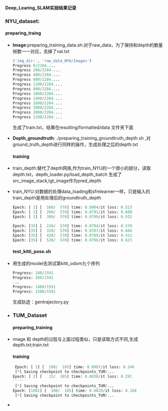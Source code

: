 ####  Deep_Learing_SLAM实验结果记录



### NYU_dataset:

#### preparing_traing

* **Image**:preparing_training_data.sh:对于raw_data，为了保持和depth的数量帧数一一对应，去掉了val.txt

  ```python
  ('img_dir:', 'raw_data_NYU/Images')
  Progress 0/2284....
  Progress 200/2284....
  Progress 400/2284....
  Progress 600/2284....
  Progress 1200/2284....
  Progress 800/2284....
  Progress 1000/2284....
  Progress 1400/2284....
  Progress 1600/2284....
  Progress 1800/2284....
  Progress 2000/2284....
  Progress 2200/2284....
  ```

  生成了train.txt，结果在resulting/formatted/data  文件夹下面

* **Depth_groundtruth**: ./preparing_training_groundtruth_depth.sh ,对ground_truth_depth进行同样的操作，生成处理之后的depth.txt

  #### training

* train_depth:替代了depth网络,作为train_NYU的一个很小的部分，读取depth.txt，depth_loader.py/load_depth_batch  生成了src_image_stack,tgt_image作为pred_depth

* train_NYU:对数据的处理data_loading和sfmlearner一样，只是输入的train_depth是用处理后的groundtruth_depth

  ```python
  Epoch: [ 1] [  100/  570] time: 0.0904/it loss: 0.523
  Epoch: [ 1] [  200/  570] time: 0.0791/it loss: 0.608
  Epoch: [ 1] [  300/  570] time: 0.0799/it loss: 0.915
  
  Epoch: [35] [  220/  570] time: 0.0784/it loss: 0.539
  Epoch: [35] [  320/  570] time: 0.0787/it loss: 0.666
  Epoch: [35] [  420/  570] time: 0.0789/it loss: 0.412
  Epoch: [35] [  520/  570] time: 0.0796/it loss: 0.623
  ```

  #### test_kitti_pose.sh

* 用生成的model去测试第kitti_odom九个序列

  ```python
  Progress: 100/1591
  Progress: 200/1591
  ...
  Progress: 1400/1591
  Progress: 1500/1591
  ```

  生成轨迹：gentrajectory.py

  

* ### TUM_Dataset

  #### preparing_training

* image 和 depth的过程与上面过程类似，只是读取方式不同,生成depth.txt;train.txt

  #### training

  ```python
   Epoch: [ 1] [  100/  185] time: 0.0907/it loss: 0.246
   [*] Saving checkpoint to checkpoints_TUM/...
  Epoch: [ 2] [   15/  185] time: 0.0838/it loss: 0.291
  ''''''
   [*] Saving checkpoint to checkpoints_TUM/...
  Epoch: [1081] [  100/  185] time: 0.0829/it loss: 0.168
   [*] Saving checkpoint to checkpoints_TUM/...
  
  ```

* 

  

  

  

  

  

  

  